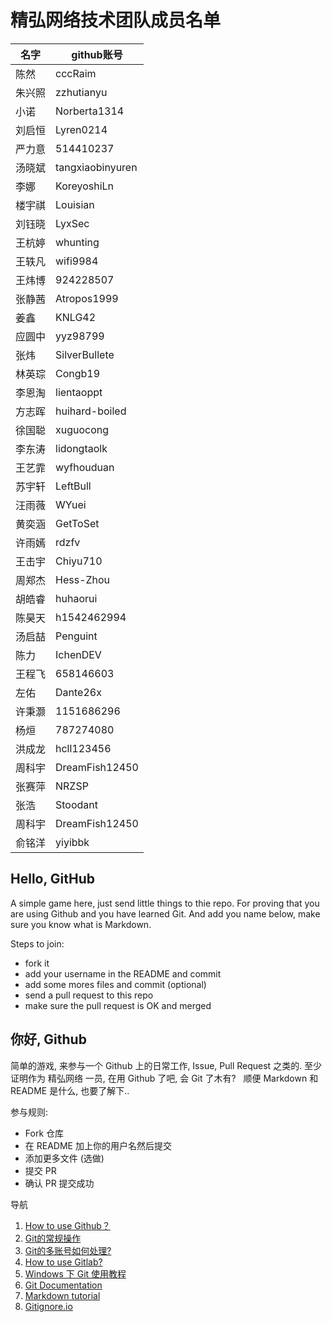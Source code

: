 
# 精弘网络技术团队成员名单
名字 | github账号 |
----|------------|
陈然 | cccRaim   |
朱兴照 | zzhutianyu    |
小诺 | Norberta1314	|
刘启恒 | Lyren0214	|
严力意 | 514410237	|
汤晓斌 | tangxiaobinyuren |
李娜 | KoreyoshiLn |
楼宇祺 | Louisian |
刘钰晓 | LyxSec |
王杭婷 |whunting|
王轶凡 |wifi9984|
王炜博 |924228507|
张静茜 |Atropos1999|
姜鑫 | KNLG42 |
应圆中 |yyz98799|
张炜 | SilverBullete |
林英琮 | Congb19 |
李恩淘 |lientaoppt|
方志晖 |huihard-boiled|
徐国聪 |xuguocong|
李东涛 |lidongtaolk|
王艺霏 |wyfhouduan|
苏宇轩 |LeftBull|
汪雨薇 |WYuei|
黄奕涵 |GetToSet|
许雨嫣 |rdzfv|
王击宇 |Chiyu710|
周郑杰 |Hess-Zhou|
胡皓睿 |huhaorui|
陈昊天 |h1542462994|
汤启喆 |Penguint|
陈力 |IchenDEV|
王程飞 |658146603|
左佑 |Dante26x|
许秉灏 |1151686296|
杨烜 |787274080|
洪成龙 |hcll123456|
周科宇 |DreamFish12450|
张赛萍 | NRZSP |
张浩 |Stoodant|
周科宇 |DreamFish12450|
俞铭洋 |yiyibbk|


Hello, GitHub
------

A simple game here, just send little things to thie repo.
For proving that you are using Github and you have learned Git.
And add you name below, make sure you know what is Markdown.

Steps to join:

* fork it
* add your username in the README and commit
* add some mores files and commit (optional)
* send a pull request to this repo
* make sure the pull request is OK and merged

你好, Github
------

简单的游戏, 来参与一个 Github 上的日常工作, Issue, Pull Request 之类的.
至少证明作为 精弘网络 一员, 在用 Github 了吧, 会 Git 了木有?  
顺便 Markdown 和 README 是什么, 也要了解下..

参与规则:

* Fork 仓库
* 在 README  加上你的用户名然后提交
* 添加更多文件 (选做)
* 提交 PR
* 确认 PR 提交成功

导航

1. [How to use Github？](https://gist.github.com/suziewong/4378619)
2. [Git的常规操作](https://gist.github.com/suziewong/4378729)
3. [Git的多账号如何处理?](https://gist.github.com/suziewong/4378434)
4. [How to use Gitlab?](https://gist.github.com/suziewong/4378780)
5. [Windows 下 Git 使用教程](https://github.com/ZJUT/hello-github/wiki/Windows-%E4%B8%8B-Git-%E4%BD%BF%E7%94%A8%E6%95%99%E7%A8%8B)
6. [Git Documentation](https://git-scm.com/book/zh/v2)
7. [Markdown tutorial](http://markdowntutorial.com/ "Markdown Tutorial")
8. [Gitignore.io](https://www.gitignore.io/)
